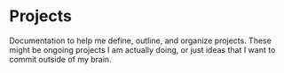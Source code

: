 # Projects

Documentation to help me define, outline, and organize projects. These might be ongoing projects I am actually doing, or just ideas that I want to commit outside of my brain.
